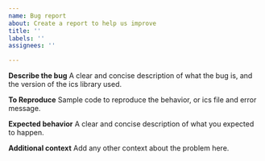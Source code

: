 ```yaml
---
name: Bug report
about: Create a report to help us improve
title: ''
labels: ''
assignees: ''

---
```


**Describe the bug**
A clear and concise description of what the bug is, and the version of the ics library used.

**To Reproduce**
Sample code to reproduce the behavior, or ics file and error message.

**Expected behavior**
A clear and concise description of what you expected to happen.

**Additional context**
Add any other context about the problem here.
